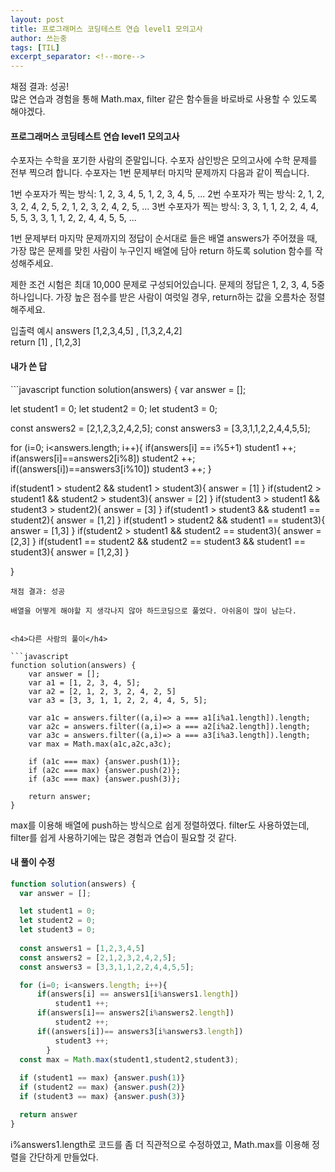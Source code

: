 ```yaml
---
layout: post
title: 프로그래머스 코딩테스트 연습 level1 모의고사
author: 쓰는중
tags: [TIL]
excerpt_separator: <!--more-->
---
```



채점 결과: 성공!  
많은 연습과 경험을 통해 Math.max, filter 같은 함수들을 바로바로 사용할 수 있도록 해야겠다.

 <!--more-->

<h4>프로그래머스 코딩테스트 연습 level1 모의고사</h4>

수포자는 수학을 포기한 사람의 준말입니다. 수포자 삼인방은 모의고사에 수학 문제를 전부 찍으려 합니다. 수포자는 1번 문제부터 마지막 문제까지 다음과 같이 찍습니다.

1번 수포자가 찍는 방식: 1, 2, 3, 4, 5, 1, 2, 3, 4, 5, ...
2번 수포자가 찍는 방식: 2, 1, 2, 3, 2, 4, 2, 5, 2, 1, 2, 3, 2, 4, 2, 5, ...
3번 수포자가 찍는 방식: 3, 3, 1, 1, 2, 2, 4, 4, 5, 5, 3, 3, 1, 1, 2, 2, 4, 4, 5, 5, ...

1번 문제부터 마지막 문제까지의 정답이 순서대로 들은 배열 answers가 주어졌을 때, 가장 많은 문제를 맞힌 사람이 누구인지 배열에 담아 return 하도록 solution 함수를 작성해주세요.

제한 조건
시험은 최대 10,000 문제로 구성되어있습니다.
문제의 정답은 1, 2, 3, 4, 5중 하나입니다.
가장 높은 점수를 받은 사람이 여럿일 경우, return하는 값을 오름차순 정렬해주세요.

입출력 예시
answers [1,2,3,4,5] , [1,3,2,4,2]	
return	[1] , [1,2,3]


<h4>내가 쓴 답</h4>
```javascript
function solution(answers) {
    var answer = [];

  let student1 = 0;
  let student2 = 0;
  let student3 = 0;
  
  const answers2 = [2,1,2,3,2,4,2,5];
  const answers3 = [3,3,1,1,2,2,4,4,5,5];

  for (i=0; i<answers.length; i++){
      if(answers[i] == i%5+1)
          student1 ++;
      if(answers[i]==answers2[i%8])
          student2 ++;
      if((answers[i])==answers3[i%10])
          student3 ++;
        }

  if(student1 > student2 && student1 >  student3){
    answer = [1]
  }
  if(student2 > student1 && student2 > student3){
    answer = [2]
  }
  if(student3 > student1 && student3 > student2){
    answer = [3]
  }
  if(student1 > student3 && student1 == student2){
    answer = [1,2]
  }
  if(student1 > student2 && student1 == student3){
    answer = [1,3]
  }
  if(student2 > student1 && student2 == student3){
    answer = [2,3]
  }
  if(student1 == student2 && student2 == student3 && student1 == student3){
    answer = [1,2,3]
  }

}
```
채점 결과: 성공

배열을 어떻게 해야할 지 생각나지 않아 하드코딩으로 풀었다. 아쉬움이 많이 남는다.


<h4>다른 사람의 풀이</h4>

```javascript
function solution(answers) {
    var answer = [];
    var a1 = [1, 2, 3, 4, 5];
    var a2 = [2, 1, 2, 3, 2, 4, 2, 5]
    var a3 = [3, 3, 1, 1, 2, 2, 4, 4, 5, 5];

    var a1c = answers.filter((a,i)=> a === a1[i%a1.length]).length;
    var a2c = answers.filter((a,i)=> a === a2[i%a2.length]).length;
    var a3c = answers.filter((a,i)=> a === a3[i%a3.length]).length;
    var max = Math.max(a1c,a2c,a3c);

    if (a1c === max) {answer.push(1)};
    if (a2c === max) {answer.push(2)};
    if (a3c === max) {answer.push(3)};

    return answer;
}
```

max를 이용해 배열에 push하는 방식으로 쉽게 정렬하였다.
filter도 사용하였는데, filter를 쉽게 사용하기에는 많은 경험과 연습이 필요할 것 같다.

<h4>내 풀이 수정</h4>

```javascript
function solution(answers) {
  var answer = [];

  let student1 = 0;
  let student2 = 0;
  let student3 = 0;
  
  const answers1 = [1,2,3,4,5]
  const answers2 = [2,1,2,3,2,4,2,5];
  const answers3 = [3,3,1,1,2,2,4,4,5,5];

  for (i=0; i<answers.length; i++){
      if(answers[i] == answers1[i%answers1.length])
          student1 ++;
      if(answers[i]== answers2[i%answers2.length])
          student2 ++;
      if((answers[i])== answers3[i%answers3.length])
          student3 ++;
        }
  const max = Math.max(student1,student2,student3);
        
  if (student1 == max) {answer.push(1)}
  if (student2 == max) {answer.push(2)}
  if (student3 == max) {answer.push(3)}

  return answer
}
```

i%answers1.length로 코드를 좀 더 직관적으로 수정하였고, Math.max를 이용해 정렬을 간단하게 만들었다.
